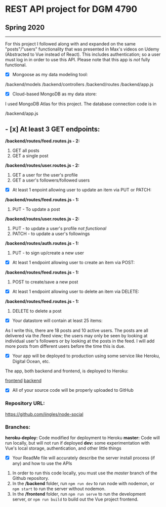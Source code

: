 # REST API project for DGM 4790
## Spring 2020
---
For this project I followed along with and expanded on the same "posts"/"users" functionality that was presented in Max's videos on Udemy (Abstracted to Vue instead of React).  This includes authentication; so a user must log in in order to use this API. Please note that this app is *not* fully functional.

- [x] Mongoose as my data modeling tool: 

/backend/models
/backend/controllers
/backend/routes
/backend/app.js

- [x] Cloud-based MongoDB as my data store:

I used MongoDB Atlas for this project.  The database connection code is in

/backend/app.js

## - [x] At least 3 GET endpoints:

**/backend/routes/feed.routes.js - 2:**
1. GET all posts
2. GET a single post

**/backend/routes/user.routes.js - 2:**
1. GET a user for the user's profile
2. GET a user's followers/followed users

- [x] At least 1 enpoint allowing user to update an item via PUT or PATCH:

**/backend/routes/feed.routes.js - 1:**
1. PUT - To update a post

**/backend/routes/user.routes.js - 2:**
1. PUT - to update a user's profile *not functional*
2. PATCH - to update a user's followings

**/backend/routes/auth.routes.js - 1:**
1. PUT - to sign up/create a new user

- [x] At least 1 endpoint allowing user to create an item via POST:

**/backend/routes/feed.routes.js - 1:**
1. POST to create/save a new post

- [x] At least 1 endpoint allowing user to delete an item via DELETE:

**/backend/routes/feed.routes.js - 1:**
1. DELETE to delete a post

- [x] Your datastore will contain at least 25 items:

As I write this, there are 18 posts and 10 active users.  The posts are all delivered via the /feed view; the users may only be seen by looking at individual user's followers or by looking at the posts in the feed.  I will add more posts from different users before the time this is due.

- [x] Your app will be deployed to production using some service like Heroku, Digital Ocean, etc.

The app, both backend and frontend, is deployed to Heroku:

[frontend](https://iingles-node-social-frontend.herokuapp.com/login)
[backend](https://iingles-node-social.herokuapp.com/)


- [x] All of your source code will be properly uploaded to GitHub

### Repository URL:
https://github.com/iingles/node-social

### Branches: 
**heroku-deploy:** Code modified for deployment to Heroku
**master:** Code will run locally, but will not run if deployed
**dev:** some experimentation with Vue's local storage, authentication, and other little things

- [x] Your ReadMe file will accurately describe the server install process (if any) and how to use the APIs

1. In order to run this code locally, you must use the *master* branch of the Github repository.
2. In the **/backend** folder, run 
`npm run dev` to run node with nodemon, or
`npm start` to run the server without nodemon.
3. In the **/frontend** folder, run
`npm run serve` to run the development server, or 
`npm run build` to build out the Vue project frontend.
